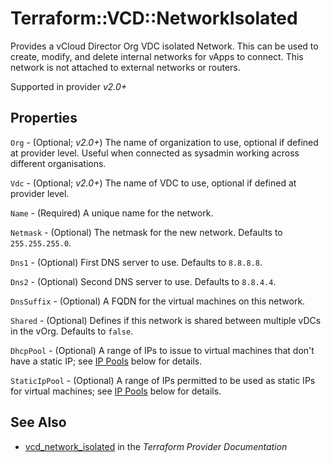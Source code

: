 # Terraform::VCD::NetworkIsolated

Provides a vCloud Director Org VDC isolated Network. This can be used to create,
modify, and delete internal networks for vApps to connect. This network is not attached to external networks or routers.

Supported in provider *v2.0+*

## Properties

`Org` - (Optional; *v2.0+*) The name of organization to use, optional if defined at provider level. Useful when
connected as sysadmin working across different organisations.

`Vdc` - (Optional; *v2.0+*) The name of VDC to use, optional if defined at provider level.

`Name` - (Required) A unique name for the network.

`Netmask` - (Optional) The netmask for the new network. Defaults to `255.255.255.0`.

`Dns1` - (Optional) First DNS server to use. Defaults to `8.8.8.8`.

`Dns2` - (Optional) Second DNS server to use. Defaults to `8.8.4.4`.

`DnsSuffix` - (Optional) A FQDN for the virtual machines on this network.

`Shared` - (Optional) Defines if this network is shared between multiple vDCs
in the vOrg.  Defaults to `false`.

`DhcpPool` - (Optional) A range of IPs to issue to virtual machines that don't
have a static IP; see [IP Pools](#ip-pools) below for details.

`StaticIpPool` - (Optional) A range of IPs permitted to be used as static IPs for
virtual machines; see [IP Pools](#ip-pools) below for details.


## See Also

* [vcd_network_isolated](https://www.terraform.io/docs/providers/vcd/r/network_isolated.html) in the _Terraform Provider Documentation_